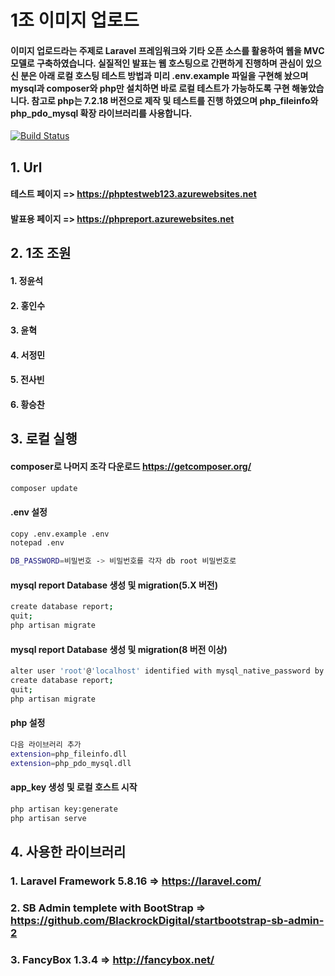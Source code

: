 # 1조 이미지 업로드
#### 이미지 업로드라는 주제로 Laravel 프레임워크와 기타 오픈 소스를 활용하여 웹을 MVC모델로 구축하였습니다. 실질적인 발표는 웹 호스팅으로 간편하게 진행하며 관심이 있으신 분은 아래 로컬 호스팅 테스트 방법과 미리 .env.example 파일을 구현해 놨으며 mysql과 composer와 php만 설치하면 바로 로컬 테스트가 가능하도록 구현 해놓았습니다. 참고로 php는 7.2.18 버전으로 제작 및 테스트를 진행 하였으며 php_fileinfo와 php_pdo_mysql 확장 라이브러리를 사용합니다.
[![Build Status](https://www.computelabo.com/repos/github/status/running.svg)](https://phpreport.azurewebsites.net)

## 1. Url
#### 테스트 페이지 => https://phptestweb123.azurewebsites.net
#### 발표용 페이지 => https://phpreport.azurewebsites.net

## 2. 1조 조원
#### 1. 정윤석
#### 2. 홍인수
#### 3. 윤혁
#### 4. 서정민
#### 5. 전사빈
#### 6. 황승찬

## 3. 로컬 실행
#### composer로 나머지 조각 다운로드 https://getcomposer.org/
```bash
composer update
```
#### .env 설정
```bash
copy .env.example .env
notepad .env

DB_PASSWORD=비밀번호 -> 비밀번호를 각자 db root 비밀번호로
```
#### mysql report Database 생성 및 migration(5.X 버전)
```bash
create database report;
quit;
php artisan migrate
```
#### mysql report Database 생성 및 migration(8 버전 이상)
```bash
alter user 'root'@'localhost' identified with mysql_native_password by 비밀번호;
create database report;
quit;
php artisan migrate
```
#### php 설정
```bash
다음 라이브러리 추가
extension=php_fileinfo.dll
extension=php_pdo_mysql.dll
```
#### app_key 생성 및 로컬 호스트 시작
```bash
php artisan key:generate
php artisan serve
```
## 4. 사용한 라이브러리
### 1. Laravel Framework 5.8.16 => https://laravel.com/
### 2. SB Admin templete with BootStrap => https://github.com/BlackrockDigital/startbootstrap-sb-admin-2
### 3. FancyBox 1.3.4 => http://fancybox.net/

